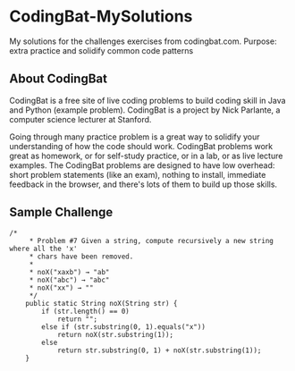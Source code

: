 # CodingBat-MySolutions
My solutions for the challenges exercises from codingbat.com. Purpose: extra practice and solidify common code patterns 

## About CodingBat
CodingBat is a free site of live coding problems to build coding skill in Java and Python (example problem). CodingBat 
is a project by Nick Parlante, a computer science lecturer at Stanford.

Going through many practice problem is a great way to solidify your understanding of how the code should work. CodingBat 
problems work great as homework, or for self-study practice, or in a lab, or as live lecture examples. The CodingBat 
problems are designed to have low overhead: short problem statements (like an exam), nothing to install, immediate feedback
in the browser, and there's lots of them to build up those skills. 

## Sample Challenge
```
/*
	 * Problem #7 Given a string, compute recursively a new string where all the 'x'
	 * chars have been removed.
	 * 
	 * noX("xaxb") → "ab" 
	 * noX("abc") → "abc" 
	 * noX("xx") → ""
	 */
	public static String noX(String str) {
		if (str.length() == 0)
			return "";
		else if (str.substring(0, 1).equals("x"))
			return noX(str.substring(1));
		else
			return str.substring(0, 1) + noX(str.substring(1));
	}
```
